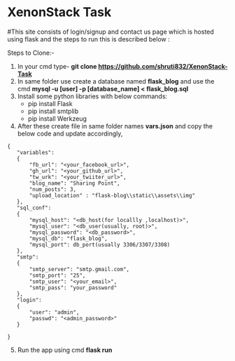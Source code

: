 # XenonStack Task

#This site consists of login/signup and contact us page which is hosted using flask and the steps to run this is described below :

Steps to Clone:-
1. In your cmd type- **git clone https://github.com/shruti832/XenonStack-Task**
2. In same folder use create a database named **flask_blog** and use the cmd **mysql -u [user] -p [database_name] < flask_blog.sql**
3. Install some python libraries with below commands:
   - pip install Flask
   - pip install smtplib
   - pip install Werkzeug
4.  After these create file in same folder names **vars.json** and copy the below code and update accordingly,
 ```
 {
    "variables":
    {
        "fb_url": "<your_facebook_url>",
        "gh_url": "<your_github_url>",
        "tw_urk": "<your_twiiter_url>",
        "blog_name": "Sharing Point",
        "num_posts": 3,
        "upload_location" : "flask-blog\\static\\assets\\img"
    },
    "sql_conf":
    {
        "mysql_host": "<db_host(for locallly ,localhost)>",
        "mysql_user": "<db_user(usually, root)>",
        "mysql_password": "<db_password>",
        "mysql_db": "flask_blog",
        "mysql_port": db_port(usually 3306/3307/3308)
    },
    "smtp":
    {
        "smtp_server": "smtp.gmail.com",
        "smtp_port": "25",
        "smtp_user": "<your_email>",
        "smtp_pass": "your_password"
    },
    "login":
    {
        "user": "admin",
        "passwd": "<admin_password>"
    }
    
 }
 ```
 5. Run the app using cmd **flask run**
